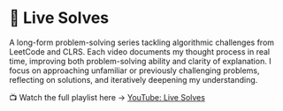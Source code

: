 # 🎥 Live Solves
A long-form problem-solving series tackling algorithmic challenges from LeetCode and CLRS. Each video documents my thought process in real time, improving both problem-solving ability and clarity of explanation. I focus on approaching unfamiliar or previously challenging problems, reflecting on solutions, and iteratively deepening my understanding.

📺 Watch the full playlist here → [YouTube: Live Solves](https://youtube.com/@madiabio)
